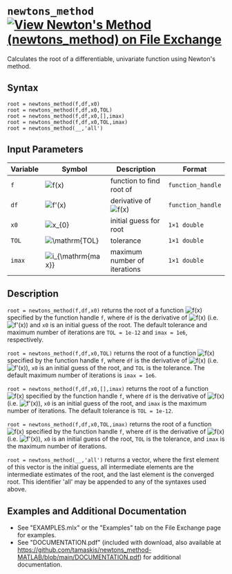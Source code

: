 # `newtons_method` [![View Newton's Method (newtons_method) on File Exchange](https://www.mathworks.com/matlabcentral/images/matlab-file-exchange.svg)](https://www.mathworks.com/matlabcentral/fileexchange/85735-newton-s-method-newtons_method)

Calculates the root of a differentiable, univariate function using Newton's method.


## Syntax

`root = newtons_method(f,df,x0)`\
`root = newtons_method(f,df,x0,TOL)`\
`root = newtons_method(f,df,x0,[],imax)`\
`root = newtons_method(f,df,x0,TOL,imax)`\
`root = newtons_method(__,'all')`


## Input Parameters

| Variable | Symbol | Description | Format |
| --- | --- | --- | --- |
| `f` | <img src="https://latex.codecogs.com/svg.latex?\inline&space;f(x)" title="f(x)" /> | function to find root of | `function_handle` |
| `df` | <img src="https://latex.codecogs.com/svg.latex?\inline&space;f'(x)" title="f'(x)" /> | derivative of <img src="https://latex.codecogs.com/svg.latex?\inline&space;f(x)" title="f(x)" /> | `function_handle` |
| `x0` | <img src="https://latex.codecogs.com/svg.latex?\inline&space;x_{0}" title="x_{0}" /> | initial guess for root | `1×1 double` |
| `TOL` | <img src="https://latex.codecogs.com/svg.latex?\inline&space;\mathrm{TOL}" title="\mathrm{TOL}" /> | tolerance | `1×1 double` |
| `imax` | <img src="https://latex.codecogs.com/svg.latex?\inline&space;i_{\mathrm{max}}" title="i_{\mathrm{max}}" /> | maximum number of iterations | `1×1 double` |

## Description

`root = newtons_method(f,df,x0)` returns the root of a function <img src="https://latex.codecogs.com/svg.latex?\inline&space;f(x)" title="f(x)" /> specified by the function handle `f`, where `df` is the derivative of <img src="https://latex.codecogs.com/svg.latex?\inline&space;f(x)" title="f(x)" /> (i.e. <img src="https://latex.codecogs.com/svg.latex?\inline&space;f'(x)" title="f'(x)" />) and `x0` is an initial guess of the root. The default tolerance and maximum number of iterations are `TOL = 1e-12` and `imax = 1e6`, respectively.

`root = newtons_method(f,df,x0,TOL)` returns the root of a function <img src="https://latex.codecogs.com/svg.latex?\inline&space;f(x)" title="f(x)" /> specified by the function handle `f`, where `df` is the derivative of <img src="https://latex.codecogs.com/svg.latex?\inline&space;f(x)" title="f(x)" /> (i.e. <img src="https://latex.codecogs.com/svg.latex?\inline&space;f'(x)" title="f'(x)" />), `x0` is an initial guess of the root, and `TOL` is the tolerance. The default maximum number of iterations is `imax = 1e6`.

`root = newtons_method(f,df,x0,[],imax)` returns the root of a function <img src="https://latex.codecogs.com/svg.latex?\inline&space;f(x)" title="f(x)" /> specified by the function handle `f`, where `df` is the derivative of <img src="https://latex.codecogs.com/svg.latex?\inline&space;f(x)" title="f(x)" /> (i.e. <img src="https://latex.codecogs.com/svg.latex?\inline&space;f'(x)" title="f'(x)" />), `x0` is an initial guess of the root, and `imax` is the maximum number of iterations. The default tolerance is `TOL = 1e-12`.

`root = newtons_method(f,df,x0,TOL,imax)` returns the root of a function <img src="https://latex.codecogs.com/svg.latex?\inline&space;f(x)" title="f(x)" /> specified by the function handle `f`, where `df` is the derivative of <img src="https://latex.codecogs.com/svg.latex?\inline&space;f(x)" title="f(x)" /> (i.e. <img src="https://latex.codecogs.com/svg.latex?\inline&space;f'(x)" title="f'(x)" />), `x0` is an initial guess of the root, `TOL` is the tolerance, and `imax` is the maximum number of iterations.

`root = newtons_method(__,'all')` returns a vector, where the first element of this vector is the initial guess, all intermediate elements are the intermediate estimates of the root, and the last element is the converged root. This identifier 'all' may be appended to any of the syntaxes used above.


## Examples and Additional Documentation

   -  See "EXAMPLES.mlx" or the "Examples" tab on the File Exchange page for examples. 
   -  See "DOCUMENTATION.pdf" (included with download, also available at https://github.com/tamaskis/newtons_method-MATLAB/blob/main/DOCUMENTATION.pdf) for additional documentation.
